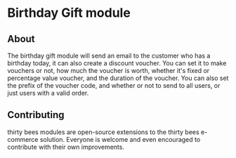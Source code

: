 # Birthday Gift module

## About
The birthday gift module will send an email to the customer who has a birthday today, it can also create a discount voucher.  You can set it to make vouchers or not, how much the voucher is worth, whether it's fixed or percentage value voucher, and the duration of the voucher. You can also set the prefix of the voucher code, and whether or not to send to all users, or just users with a valid order.

## Contributing
thirty bees modules are open-source extensions to the thirty bees e-commerce solution. Everyone is welcome and even encouraged to contribute with their own improvements.
